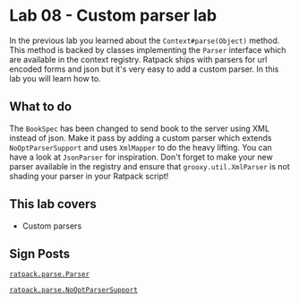 # Lab 08 - Custom parser lab

In the previous lab you learned about the `Context#parse(Object)` method.
This method is backed by classes implementing the `Parser` interface which are available in the context registry.
Ratpack ships with parsers for url encoded forms and json but it's very easy to add a custom parser.
In this lab you will learn how to.

## What to do

The `BookSpec` has been changed to send book to the server using XML instead of json.
Make it pass by adding a custom parser which extends `NoOptParserSupport` and uses `XmlMapper` to do the heavy lifting.
You can have a look at `JsonParser` for inspiration.
Don't forget to make your new parser available in the registry and ensure that `grooxy.util.XmlParser` is not shading your parser in your Ratpack script!

## This lab covers

* Custom parsers

## Sign Posts

[`ratpack.parse.Parser`](https://ratpack.io/manual/current/api/ratpack/parse/Parser.html)

[`ratpack.parse.NoOptParserSupport`](https://ratpack.io/manual/current/api/ratpack/parse/NoOptParserSupport.html)